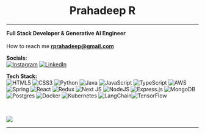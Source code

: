 <h1 style="text-align:center;">Prahadeep R</h1>


<hr>

**Full Stack Developer & Generative AI Engineer**<br>
<br>How to reach me **rprahadeep@gmail.com**<br>


**Socials:**<br>
[![Instagram](https://img.shields.io/badge/Instagram-%23E4405F.svg?logo=Instagram&logoColor=white)](https://instagram.com/r_prahadeep) [![LinkedIn](https://img.shields.io/badge/LinkedIn-%230077B5.svg?logo=linkedin&logoColor=white)](https://www.linkedin.com/in/prahadeep-r-95205a267/) 

**Tech Stack:**<br>
![HTML5](https://img.shields.io/badge/html5-%23E34F26.svg?style=flat-square&logo=html5&logoColor=white) ![CSS3](https://img.shields.io/badge/css3-%231572B6.svg?style=flat-square&logo=css3&logoColor=white) ![Python](https://img.shields.io/badge/python-3670A0?style=flat-square&logo=python&logoColor=ffdd54) ![Java](https://img.shields.io/badge/java-%23ED8B00.svg?style=flat-square&logo=openjdk&logoColor=white) ![JavaScript](https://img.shields.io/badge/javascript-%23323330.svg?style=flat-square&logo=javascript&logoColor=%23F7DF1E) ![TypeScript](https://img.shields.io/badge/typescript-%23007ACC.svg?style=flat-square&logo=typescript&logoColor=white) 
![AWS](https://img.shields.io/badge/AWS-%23FF9900.svg?style=flat-square&logo=amazon-aws&logoColor=white) ![Spring](https://img.shields.io/badge/spring-%236DB33F.svg?style=flat-square&logo=spring&logoColor=white) ![React](https://img.shields.io/badge/react-%2320232a.svg?style=flat-square&logo=react&logoColor=%2361DAFB) ![Redux](https://img.shields.io/badge/redux-%23593d88.svg?style=flat-square&logo=redux&logoColor=white) ![Next JS](https://img.shields.io/badge/Next-black?style=flat-square&logo=next.js&logoColor=white) ![NodeJS](https://img.shields.io/badge/node.js-6DA55F?style=flat-square&logo=node.js&logoColor=white) ![Express.js](https://img.shields.io/badge/express.js-%23404d59.svg?style=flat-square&logo=express&logoColor=%2361DAFB) ![MongoDB](https://img.shields.io/badge/MongoDB-%234ea94b.svg?style=flat-square&logo=mongodb&logoColor=white) ![Postgres](https://img.shields.io/badge/postgres-%23316192.svg?style=flat-square&logo=postgresql&logoColor=white) ![Docker](https://img.shields.io/badge/docker-%230db7ed.svg?style=flat-square&logo=docker&logoColor=white) ![Kubernetes](https://img.shields.io/badge/kubernetes-%23326ce5.svg?style=flat-square&logo=kubernetes&logoColor=white) ![LangChain](https://img.shields.io/badge/langchain-%23007396.svg?style=flat-square&logo=langchain&logoColor=white)![TensorFlow](https://img.shields.io/badge/TensorFlow-%23FF6F00.svg?style=flat-square&logo=TensorFlow&logoColor=white) 

<br>



![](https://github-readme-stats.vercel.app/api/top-langs/?username=rprahadeep&theme=react&hide_border=false&include_all_commits=false&count_private=false&layout=compact)

---


